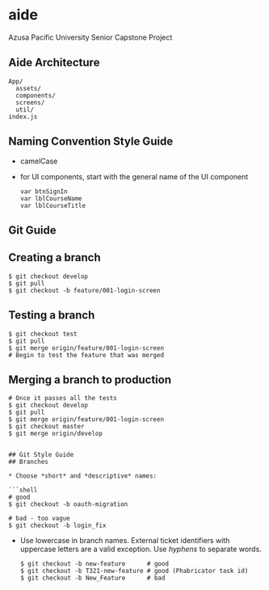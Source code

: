 # aide
Azusa Pacific University Senior Capstone Project
## Aide Architecture
  ```shell
  App/
    assets/
	components/
	screens/
	util/
  index.js
  ```

## Naming Convention Style Guide
* camelCase
* for UI components, start with the general name of the UI component
  
  ```shell
  var btnSignIn
  var lblCourseName
  var lblCourseTitle
  ```

## Git Guide
## Creating a branch
  ```shell
  $ git checkout develop
  $ git pull
  $ git checkout -b feature/001-login-screen
  ```

## Testing a branch
  ```shell
  $ git checkout test
  $ git pull
  $ git merge origin/feature/001-login-screen
  # Begin to test the feature that was merged
  ```
  
## Merging a branch to production
  ```shell
  # Once it passes all the tests
  $ git checkout develop
  $ git pull
  $ git merge origin/feature/001-login-screen
  $ git checkout master
  $ git merge origin/develop
  ```
  ```

## Git Style Guide
## Branches

* Choose *short* and *descriptive* names:

  ```shell
  # good
  $ git checkout -b oauth-migration

  # bad - too vague
  $ git checkout -b login_fix
  ```

* Use lowercase in branch names. External ticket identifiers with uppercase
  letters are a valid exception. Use *hyphens* to separate words.

  ```shell
  $ git checkout -b new-feature      # good
  $ git checkout -b T321-new-feature # good (Phabricator task id)
  $ git checkout -b New_Feature      # bad
  ```
